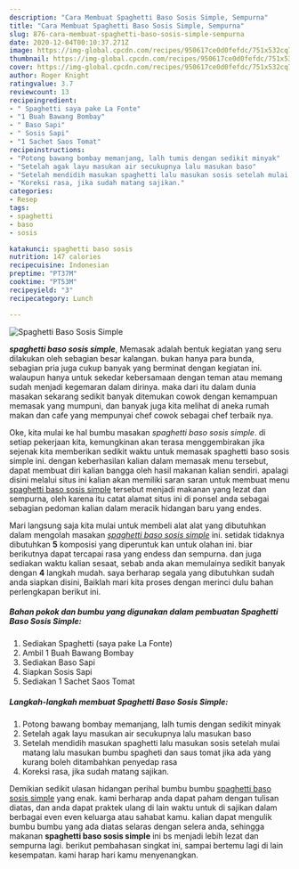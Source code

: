 ```yaml
---
description: "Cara Membuat Spaghetti Baso Sosis Simple, Sempurna"
title: "Cara Membuat Spaghetti Baso Sosis Simple, Sempurna"
slug: 876-cara-membuat-spaghetti-baso-sosis-simple-sempurna
date: 2020-12-04T00:10:37.271Z
image: https://img-global.cpcdn.com/recipes/950617ce0d0fefdc/751x532cq70/spaghetti-baso-sosis-simple-foto-resep-utama.jpg
thumbnail: https://img-global.cpcdn.com/recipes/950617ce0d0fefdc/751x532cq70/spaghetti-baso-sosis-simple-foto-resep-utama.jpg
cover: https://img-global.cpcdn.com/recipes/950617ce0d0fefdc/751x532cq70/spaghetti-baso-sosis-simple-foto-resep-utama.jpg
author: Roger Knight
ratingvalue: 3.7
reviewcount: 13
recipeingredient:
- " Spaghetti saya pake La Fonte"
- "1 Buah Bawang Bombay"
- " Baso Sapi"
- " Sosis Sapi"
- "1 Sachet Saos Tomat"
recipeinstructions:
- "Potong bawang bombay memanjang, lalh tumis dengan sedikit minyak"
- "Setelah agak layu masukan air secukupnya lalu masukan baso"
- "Setelah mendidih masukan spaghetti lalu masukan sosis setelah mulai matang lalu masukan bumbu spagheti dan saus tomat jika ada yang kurang boleh ditambahkan penyedap rasa"
- "Koreksi rasa, jika sudah matang sajikan."
categories:
- Resep
tags:
- spaghetti
- baso
- sosis

katakunci: spaghetti baso sosis 
nutrition: 147 calories
recipecuisine: Indonesian
preptime: "PT37M"
cooktime: "PT53M"
recipeyield: "3"
recipecategory: Lunch

---
```



![Spaghetti Baso Sosis Simple](https://img-global.cpcdn.com/recipes/950617ce0d0fefdc/751x532cq70/spaghetti-baso-sosis-simple-foto-resep-utama.jpg)

<b><i>spaghetti baso sosis simple</i></b>, Memasak adalah bentuk kegiatan yang seru dilakukan oleh sebagian besar kalangan. bukan hanya para bunda, sebagian pria juga cukup banyak yang berminat dengan kegiatan ini. walaupun hanya untuk sekedar kebersamaan dengan teman atau memang sudah menjadi kegemaran dalam dirinya. maka dari itu dalam dunia masakan sekarang sedikit banyak ditemukan cowok dengan kemampuan memasak yang mumpuni, dan banyak juga kita melihat di aneka rumah makan dan cafe yang mempunyai chef cowok sebagai chef terbaik nya.



Oke, kita mulai ke hal bumbu masakan <i>spaghetti baso sosis simple</i>. di setiap pekerjaan kita, kemungkinan akan terasa menggembirakan jika sejenak kita memberikan sedikit waktu untuk memasak spaghetti baso sosis simple ini. dengan keberhasilan kalian dalam memasak menu tersebut, dapat membuat diri kalian bangga oleh hasil makanan kalian sendiri. apalagi disini melalui situs ini kalian akan memiliki saran saran untuk membuat menu <u>spaghetti baso sosis simple</u> tersebut menjadi makanan yang lezat dan sempurna, oleh karena itu catat alamat situs ini di ponsel anda sebagai sebagian pedoman kalian dalam meracik hidangan baru yang endes.


Mari langsung saja kita mulai untuk membeli alat alat yang dibutuhkan dalam mengolah masakan <u><i>spaghetti baso sosis simple</i></u> ini. setidak tidaknya dibutuhkan <b>5</b> komposisi yang diperuntuk kan untuk olahan ini. biar berikutnya dapat tercapai rasa yang endess dan sempurna. dan juga sediakan waktu kalian sesaat, sebab anda akan memulainya sedikit banyak dengan <b>4</b> langkah mudah. saya berharap segala yang dibutuhkan sudah anda siapkan disini, Baiklah mari kita proses dengan merinci dulu bahan perlengkapan berikut ini.

<!--inarticleads1-->

##### Bahan pokok dan bumbu yang digunakan dalam pembuatan Spaghetti Baso Sosis Simple:

1. Sediakan  Spaghetti (saya pake La Fonte)
1. Ambil 1 Buah Bawang Bombay
1. Sediakan  Baso Sapi
1. Siapkan  Sosis Sapi
1. Sediakan 1 Sachet Saos Tomat




<!--inarticleads2-->

##### Langkah-langkah membuat Spaghetti Baso Sosis Simple:

1. Potong bawang bombay memanjang, lalh tumis dengan sedikit minyak
1. Setelah agak layu masukan air secukupnya lalu masukan baso
1. Setelah mendidih masukan spaghetti lalu masukan sosis setelah mulai matang lalu masukan bumbu spagheti dan saus tomat jika ada yang kurang boleh ditambahkan penyedap rasa
1. Koreksi rasa, jika sudah matang sajikan.




Demikian sedikit ulasan hidangan perihal bumbu bumbu <u>spaghetti baso sosis simple</u> yang enak. kami berharap anda dapat paham dengan tulisan diatas, dan anda dapat praktek ulang di lain waktu untuk di sajikan dalam berbagai even even keluarga atau sahabat kamu. kalian dapat mengulik bumbu bumbu yang ada diatas selaras dengan selera anda, sehingga makanan <b>spaghetti baso sosis simple</b> ini bs menjadi lebih lezat dan sempurna lagi. berikut pembahasan singkat ini, sampai bertemu lagi di lain kesempatan. kami harap hari kamu menyenangkan.
